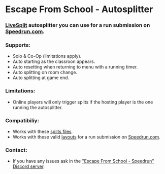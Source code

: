 # Escape From School - Autosplitter

### **[LiveSplit](https://github.com/LiveSplit) autosplitter you can use for a run submission on [Speedrun.com](https://www.speedrun.com/escape_from_school).**

### Supports:
- Solo & Co-Op (limitations apply).
- Auto starting as the classroon appears.
- Auto resetting when returning to menu with a running timer.
- Auto splitting on room change.
- Auto splitting at game end.

### Limitations:
- Online players will only trigger splits if the hosting player is the one running the autosplitter.

### Compatibiliy:
- Works with these [splits files](https://github.com/Zeuba-Speedruns/Splits/tree/main/Escape%20From%20School).
- Works with these valid [layouts](https://github.com/Zeuba-Speedruns/Layouts/tree/main/Escape%20From%20School) for a run submission on [Speedrun.com](https://www.speedrun.com/escape_from_school).

### Contact:
- If you have any issues ask in the ["Escape From School - Speedrun" Discord server](https://discord.gg/PMTxSJWYTs).
